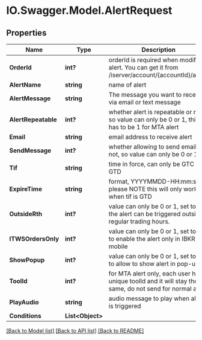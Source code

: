 # IO.Swagger.Model.AlertRequest
## Properties

Name | Type | Description | Notes
------------ | ------------- | ------------- | -------------
**OrderId** | **int?** | orderId is required when modifying alert. You can get it from /iserver/account/{accountId}/alerts  | [optional] 
**AlertName** | **string** | name of alert | [optional] 
**AlertMessage** | **string** | The message you want to receive via email or text message | [optional] 
**AlertRepeatable** | **int?** | whether alert is repeatable or not, so value can only be 0 or 1, this has to be 1 for MTA alert | [optional] 
**Email** | **string** | email address to receive alert | [optional] 
**SendMessage** | **int?** | whether allowing to send email or not, so value can only be 0 or 1,  | [optional] 
**Tif** | **string** | time in force, can only be GTC or GTD | [optional] 
**ExpireTime** | **string** | format, YYYYMMDD-HH:mm:ss, please NOTE this will only work when tif is GTD  | [optional] 
**OutsideRth** | **int?** | value can only be 0 or 1, set to 1 if the alert can be triggered outside regular trading hours.  | [optional] 
**ITWSOrdersOnly** | **int?** | value can only be 0 or 1, set to 1 to enable the alert only in IBKR mobile  | [optional] 
**ShowPopup** | **int?** | value can only be 0 or 1, set to 1 to allow to show alert in pop-ups | [optional] 
**ToolId** | **int?** | for MTA alert only, each user has a unique toolId and it will stay the same, do not send for normal alert  | [optional] 
**PlayAudio** | **string** | audio message to play when alert is triggered | [optional] 
**Conditions** | **List&lt;Object&gt;** |  | [optional] 

[[Back to Model list]](../README.md#documentation-for-models) [[Back to API list]](../README.md#documentation-for-api-endpoints) [[Back to README]](../README.md)

